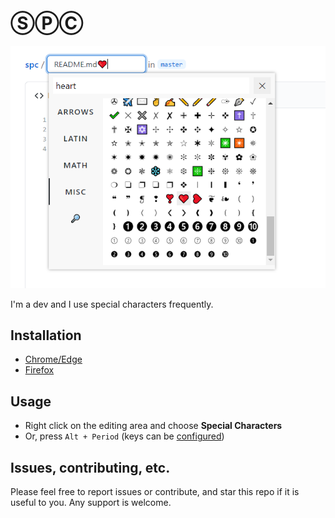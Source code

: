 # ⓈⓅⒸ

![spc-screenshot](screenshot.png)

I'm a dev and I use special characters frequently.

## Installation

* [Chrome/Edge](https://chrome.google.com/webstore/detail/ebgmcealbemklkofilkmnnfnjebedmkd)
* [Firefox](https://addons.mozilla.org/en-US/firefox/addon/spc/)

## Usage

* Right click on the editing area and choose **Special Characters**
* Or, press `Alt + Period` (keys can be [configured](https://www.google.com/search?q=change+shortcut+keys+for+browser+extensions))

## Issues, contributing, etc.

Please feel free to report issues or contribute, and star this repo if it is useful to you. Any support is welcome.
